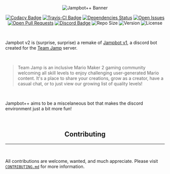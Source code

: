 <div align="center">

![Jampbot++ Banner](/assets/banner.png)

[![Codacy Badge](https://img.shields.io/codacy/grade/ad3393561a2c40b3abd71acdb6a14627?style=for-the-badge)](https://www.codacy.com/gh/Lioness100/Jampbot-v2/dashboard?utm_source=github.com&utm_medium=referral&utm_content=Lioness100/Jampbot-v2&utm_campaign=Badge_Grade) [![Travis-CI Badge](https://img.shields.io/travis/com/Lioness100/Jampbot-v2?label=Jampbot%2B%2B&style=for-the-badge)](https://travis-ci.com/github/Lioness100/Jampbot-v2) [![Dependencies Status](https://img.shields.io/david/Lioness100/Jampbot-v2?style=for-the-badge)](https://david-dm.org/Lioness100/Jampbot-v2) [![Open Issues](https://img.shields.io/github/issues-raw/Lioness100/Jampbot-v2?style=for-the-badge)](https://github.com/Lioness100/Jampbot-v2/issues) [![Open Pull Requests](https://img.shields.io/github/issues-pr-raw/Lioness100/Jampbot-v2?style=for-the-badge)](https://github.com/Lioness100/Jampbot-v2/pulls) [![Discord Badge](https://img.shields.io/discord/699220238801174558?color=green&label=Team%20Jamp&style=for-the-badge)](https://discord.gg/STbuRN) ![Repo Size](https://img.shields.io/github/repo-size/Lioness100/Jampbot-v2?style=for-the-badge) ![Version](https://img.shields.io/github/package-json/v/Lioness100/Jampbot-v2?style=for-the-badge) ![License](https://img.shields.io/github/license/Lioness100/Jampbot-v2?style=for-the-badge)

</div>

<br>

Jampbot v2 is (surprise, surprise) a remake of [Jampbot v1](https://github.com/Lioness100/Jampbot), a discord bot created for the [Team Jamp](https://discord.gg/STbuRN) server.

<br>

> Team Jamp is an inclusive Mario Maker 2 gaming community welcoming all skill levels to enjoy challenging user-generated Mario content. It's a place to share your creations, grow as a creator, have a casual chat, or to just view our growing list of quality levels!

<br>

Jampbot++ aims to be a miscelaneous bot that makes the discord environment just a bit more fun!

<br>

<div align="center">

## Contributing

</div>

---

<br>

All contributions are welcome, wanted, and much appreciate. Please visit [`CONTRIBUTING.md`](/.github/CONTRIBUTING.md) for more information.
